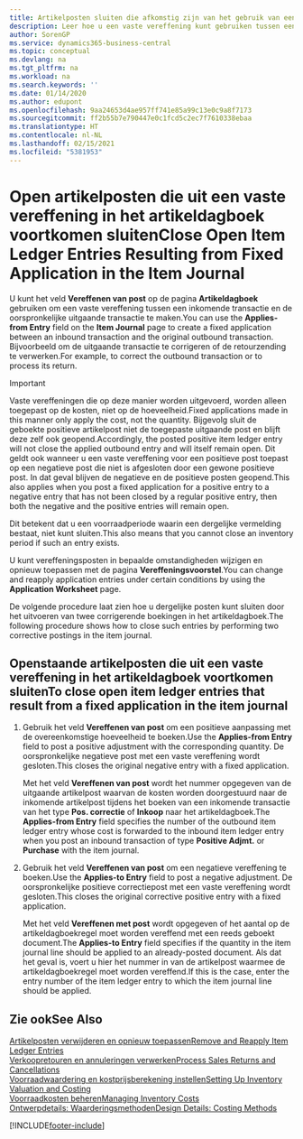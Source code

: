 ```yaml
---
title: Artikelposten sluiten die afkomstig zijn van het gebruik van een vaste vereffening
description: Leer hoe u een vaste vereffening kunt gebruiken tussen een inkomende transactie en de oorspronkelijke uitgaande transactie te maken in het artikeldagboek.
author: SorenGP
ms.service: dynamics365-business-central
ms.topic: conceptual
ms.devlang: na
ms.tgt_pltfrm: na
ms.workload: na
ms.search.keywords: ''
ms.date: 01/14/2020
ms.author: edupont
ms.openlocfilehash: 9aa24653d4ae957ff741e85a99c13e0c9a8f7173
ms.sourcegitcommit: ff2b55b7e790447e0c1fcd5c2ec7f7610338ebaa
ms.translationtype: HT
ms.contentlocale: nl-NL
ms.lasthandoff: 02/15/2021
ms.locfileid: "5381953"
---
```

# <a name="close-open-item-ledger-entries-resulting-from-fixed-application-in-the-item-journal"></a><span data-ttu-id="8c6e6-103">Open artikelposten die uit een vaste vereffening in het artikeldagboek voortkomen sluiten</span><span class="sxs-lookup"><span data-stu-id="8c6e6-103">Close Open Item Ledger Entries Resulting from Fixed Application in the Item Journal</span></span>

<span data-ttu-id="8c6e6-104">U kunt het veld **Vereffenen van post** op de pagina **Artikeldagboek** gebruiken om een vaste vereffening tussen een inkomende transactie en de oorspronkelijke uitgaande transactie te maken.</span><span class="sxs-lookup"><span data-stu-id="8c6e6-104">You can use the **Applies-from Entry** field on the **Item Journal** page to create a fixed application between an inbound transaction and the original outbound transaction.</span></span> <span data-ttu-id="8c6e6-105">Bijvoorbeeld om de uitgaande transactie te corrigeren of de retourzending te verwerken.</span><span class="sxs-lookup"><span data-stu-id="8c6e6-105">For example, to correct the outbound transaction or to process its return.</span></span>  

> [!IMPORTANT]  
> <span data-ttu-id="8c6e6-106">Vaste vereffeningen die op deze manier worden uitgevoerd, worden alleen toegepast op de kosten, niet op de hoeveelheid.</span><span class="sxs-lookup"><span data-stu-id="8c6e6-106">Fixed applications made in this manner only apply the cost, not the quantity.</span></span> <span data-ttu-id="8c6e6-107">Bijgevolg sluit de geboekte positieve artikelpost niet de toegepaste uitgaande post en blijft deze zelf ook geopend.</span><span class="sxs-lookup"><span data-stu-id="8c6e6-107">Accordingly, the posted positive item ledger entry will not close the applied outbound entry and will itself remain open.</span></span> <span data-ttu-id="8c6e6-108">Dit geldt ook wanneer u een vaste vereffening voor een positieve post toepast op een negatieve post die niet is afgesloten door een gewone positieve post. In dat geval blijven de negatieve en de positieve posten geopend.</span><span class="sxs-lookup"><span data-stu-id="8c6e6-108">This also applies when you post a fixed application for a positive entry to a negative entry that has not been closed by a regular positive entry, then both the negative and the positive entries will remain open.</span></span>  
>
> <span data-ttu-id="8c6e6-109">Dit betekent dat u een voorraadperiode waarin een dergelijke vermelding bestaat, niet kunt sluiten.</span><span class="sxs-lookup"><span data-stu-id="8c6e6-109">This also means that you cannot close an inventory period if such an entry exists.</span></span>  

<span data-ttu-id="8c6e6-110">U kunt vereffeningsposten in bepaalde omstandigheden wijzigen en opnieuw toepassen met de pagina **Vereffeningsvoorstel**.</span><span class="sxs-lookup"><span data-stu-id="8c6e6-110">You can change and reapply application entries under certain conditions by using the **Application Worksheet** page.</span></span>  

<span data-ttu-id="8c6e6-111">De volgende procedure laat zien hoe u dergelijke posten kunt sluiten door het uitvoeren van twee corrigerende boekingen in het artikeldagboek.</span><span class="sxs-lookup"><span data-stu-id="8c6e6-111">The following procedure shows how to close such entries by performing two corrective postings in the item journal.</span></span>  

## <a name="to-close-open-item-ledger-entries-that-result-from-a-fixed-application-in-the-item-journal"></a><span data-ttu-id="8c6e6-112">Openstaande artikelposten die uit een vaste vereffening in het artikeldagboek voortkomen sluiten</span><span class="sxs-lookup"><span data-stu-id="8c6e6-112">To close open item ledger entries that result from a fixed application in the item journal</span></span>  

1. <span data-ttu-id="8c6e6-113">Gebruik het veld **Vereffenen van post** om een positieve aanpassing met de overeenkomstige hoeveelheid te boeken.</span><span class="sxs-lookup"><span data-stu-id="8c6e6-113">Use the **Applies-from Entry** field to post a positive adjustment with the corresponding quantity.</span></span> <span data-ttu-id="8c6e6-114">De oorspronkelijke negatieve post met een vaste vereffening wordt gesloten.</span><span class="sxs-lookup"><span data-stu-id="8c6e6-114">This closes the original negative entry with a fixed application.</span></span>  

    <span data-ttu-id="8c6e6-115">Met het veld **Vereffenen van post** wordt het nummer opgegeven van de uitgaande artikelpost waarvan de kosten worden doorgestuurd naar de inkomende artikelpost tijdens het boeken van een inkomende transactie van het type **Pos. correctie** of **Inkoop** naar het artikeldagboek.</span><span class="sxs-lookup"><span data-stu-id="8c6e6-115">The **Applies-from Entry** field specifies the number of the outbound item ledger entry whose cost is forwarded to the inbound item ledger entry when you post an inbound transaction of type **Positive Adjmt.** or **Purchase** with the item journal.</span></span>  
2. <span data-ttu-id="8c6e6-116">Gebruik het veld **Vereffenen van post** om een negatieve vereffening te boeken.</span><span class="sxs-lookup"><span data-stu-id="8c6e6-116">Use the **Applies-to Entry** field to post a negative adjustment.</span></span> <span data-ttu-id="8c6e6-117">De oorspronkelijke positieve correctiepost met een vaste vereffening wordt gesloten.</span><span class="sxs-lookup"><span data-stu-id="8c6e6-117">This closes the original corrective positive entry with a fixed application.</span></span>  

    <span data-ttu-id="8c6e6-118">Met het veld **Vereffenen met post** wordt opgegeven of het aantal op de artikeldagboekregel moet worden vereffend met een reeds geboekt document.</span><span class="sxs-lookup"><span data-stu-id="8c6e6-118">The **Applies-to Entry** field specifies if the quantity in the item journal line should be applied to an already-posted document.</span></span> <span data-ttu-id="8c6e6-119">Als dat het geval is, voert u hier het nummer in van de artikelpost waarmee de artikeldagboekregel moet worden vereffend.</span><span class="sxs-lookup"><span data-stu-id="8c6e6-119">If this is the case, enter the entry number of the item ledger entry to which the item journal line should be applied.</span></span>

## <a name="see-also"></a><span data-ttu-id="8c6e6-120">Zie ook</span><span class="sxs-lookup"><span data-stu-id="8c6e6-120">See Also</span></span>

[<span data-ttu-id="8c6e6-121">Artikelposten verwijderen en opnieuw toepassen</span><span class="sxs-lookup"><span data-stu-id="8c6e6-121">Remove and Reapply Item Ledger Entries</span></span>](finance-how-to-remove-and-reapply-item-entries.md)  
[<span data-ttu-id="8c6e6-122">Verkoopretouren en annuleringen verwerken</span><span class="sxs-lookup"><span data-stu-id="8c6e6-122">Process Sales Returns and Cancellations</span></span>](sales-how-process-sales-returns-cancellations.md)  
[<span data-ttu-id="8c6e6-123">Voorraadwaardering en kostprijsberekening instellen</span><span class="sxs-lookup"><span data-stu-id="8c6e6-123">Setting Up Inventory Valuation and Costing</span></span>](finance-set-up-inventory-valuation-and-costing.md)  
[<span data-ttu-id="8c6e6-124">Voorraadkosten beheren</span><span class="sxs-lookup"><span data-stu-id="8c6e6-124">Managing Inventory Costs</span></span>](finance-manage-inventory-costs.md)  
[<span data-ttu-id="8c6e6-125">Ontwerpdetails: Waarderingsmethoden</span><span class="sxs-lookup"><span data-stu-id="8c6e6-125">Design Details: Costing Methods</span></span>](design-details-costing-methods.md)


[!INCLUDE[footer-include](includes/footer-banner.md)]
